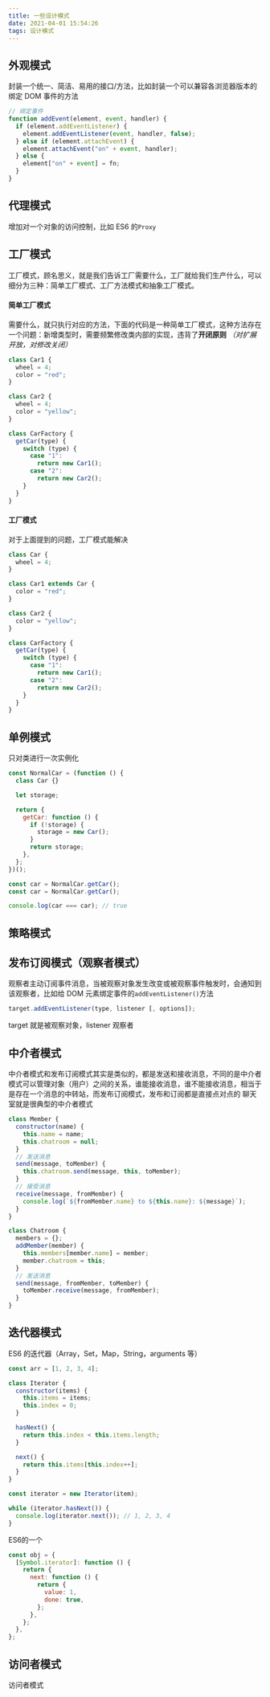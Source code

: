 ```yaml
---
title: 一些设计模式
date: 2021-04-01 15:54:26
tags: 设计模式
---
```


## 外观模式

封装一个统一、简洁、易用的接口/方法，比如封装一个可以兼容各浏览器版本的绑定 DOM 事件的方法

```javascript
// 绑定事件
function addEvent(element, event, handler) {
  if (element.addEventListener) {
    element.addEventListener(event, handler, false);
  } else if (element.attachEvent) {
    element.attachEvent("on" + event, handler);
  } else {
    element["on" + event] = fn;
  }
}
```

## 代理模式

增加对一个对象的访问控制，比如 ES6 的`Proxy`

## 工厂模式

工厂模式，顾名思义，就是我们告诉工厂需要什么，工厂就给我们生产什么，可以细分为三种：简单工厂模式、工厂方法模式和抽象工厂模式。

#### 简单工厂模式

需要什么，就只执行对应的方法，下面的代码是一种简单工厂模式，这种方法存在一个问题：新增类型时，需要频繁修改类内部的实现，违背了**开闭原则** _（对扩展开放，对修改关闭）_

```javascript
class Car1 {
  wheel = 4;
  color = "red";
}

class Car2 {
  wheel = 4;
  color = "yellow";
}

class CarFactory {
  getCar(type) {
    switch (type) {
      case "1":
        return new Car1();
      case "2":
        return new Car2();
    }
  }
}
```

#### 工厂模式

对于上面提到的问题，工厂模式能解决

```javascript
class Car {
  wheel = 4;
}

class Car1 extends Car {
  color = "red";
}

class Car2 {
  color = "yellow";
}

class CarFactory {
  getCar(type) {
    switch (type) {
      case "1":
        return new Car1();
      case "2":
        return new Car2();
    }
  }
}
```

## 单例模式

只对类进行一次实例化

```javascript
const NormalCar = (function () {
  class Car {}

  let storage;

  return {
    getCar: function () {
      if (!storage) {
        storage = new Car();
      }
      return storage;
    },
  };
})();

const car = NormalCar.getCar();
const car = NormalCar.getCar();

console.log(car === car); // true
```

## 策略模式

## 发布订阅模式（观察者模式）

观察者主动订阅事件消息，当被观察对象发生改变或被观察事件触发时，会通知到该观察者，比如给 DOM 元素绑定事件的`addEventListener()`方法

```javascript
target.addEventListener(type, listener [, options]);
```

target 就是被观察对象，listener 观察者

## 中介者模式

中介者模式和发布订阅模式其实是类似的，都是发送和接收消息，不同的是中介者模式可以管理对象（用户）之间的关系，谁能接收消息，谁不能接收消息，相当于是存在一个消息的中转站，而发布订阅模式，发布和订阅都是直接点对点的
聊天室就是很典型的中介者模式

```javascript
class Member {
  constructor(name) {
    this.name = name;
    this.chatroom = null;
  }
  // 发送消息
  send(message, toMember) {
    this.chatroom.send(message, this, toMember);
  }
  // 接受消息
  receive(message, fromMember) {
    console.log(`${fromMember.name} to ${this.name}: ${message}`);
  }
}

class Chatroom {
  members = {};
  addMember(member) {
    this.members[member.name] = member;
    member.chatroom = this;
  }
  // 发送消息
  send(message, fromMember, toMember) {
    toMember.receive(message, fromMember);
  }
}
```

## 迭代器模式

ES6 的迭代器（Array，Set，Map，String，arguments 等）

```javascript
const arr = [1, 2, 3, 4];

class Iterator {
  constructor(items) {
    this.items = items;
    this.index = 0;
  }

  hasNext() {
    return this.index < this.items.length;
  }

  next() {
    return this.items[this.index++];
  }
}

const iterator = new Iterator(item);

while (iterator.hasNext()) {
  console.log(iterator.next()); // 1, 2, 3, 4
}
```
ES6的一个
```javascript
const obj = {
  [Symbol.iterator]: function () {
    return {
      next: function () {
        return {
          value: 1,
          done: true,
        };
      },
    };
  },
};
```

## 访问者模式

访问者模式
